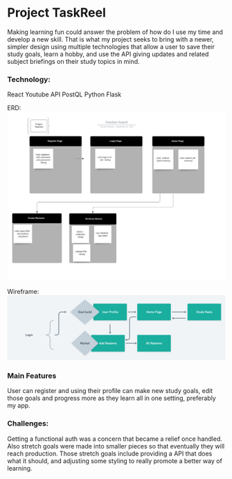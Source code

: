 # Project TaskReel

Making learning fun could answer the problem of how do I use my time and develop a new skill. That is what my project seeks to bring with a newer, simpler design using multiple technologies that allow a user to save their study goals, learn a hobby, and use the API giving updates and related subject briefings on their study topics in mind. 

### Technology:

React
Youtube API
PostQL
Python
Flask

ERD: ![Erd](public/erd.jpeg)

Wireframe: ![Wireframe](public/flowchart.png)

### Main Features
User can register and using their profile can make new study goals, edit those goals and progress more as they learn all in one setting, preferably my app.

### Challenges:

Getting a functional auth was a concern that became a relief once handled. Also stretch goals were made into smaller pieces so that eventually they will reach production. Those stretch goals include providing a API that does what it should, and adjusting some styling to really promote a better way of learning.